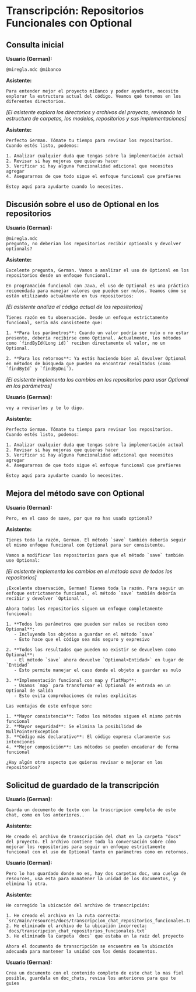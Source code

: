 # Transcripción: Repositorios Funcionales con Optional

## Consulta inicial

**Usuario (German):**
```
@miregla.mdc @mibanco 
```

**Asistente:**
```
Para entender mejor el proyecto miBanco y poder ayudarte, necesito explorar la estructura actual del código. Veamos qué tenemos en los diferentes directorios.
```

*[El asistente explora los directorios y archivos del proyecto, revisando la estructura de carpetas, los modelos, repositorios y sus implementaciones]*

**Asistente:**
```
Perfecto German. Tómate tu tiempo para revisar los repositorios. Cuando estés listo, podemos:

1. Analizar cualquier duda que tengas sobre la implementación actual
2. Revisar si hay mejoras que quieras hacer
3. Verificar si hay alguna funcionalidad adicional que necesites agregar
4. Asegurarnos de que todo sigue el enfoque funcional que prefieres

Estoy aquí para ayudarte cuando lo necesites.
```

## Discusión sobre el uso de Optional en los repositorios

**Usuario (German):**
```
@miregla.mdc 
pregunto, no deberian los repositorios recibir optionals y devolver optionals?
```

**Asistente:**
```
Excelente pregunta, German. Vamos a analizar el uso de Optional en los repositorios desde un enfoque funcional.

En programación funcional con Java, el uso de Optional es una práctica recomendada para manejar valores que pueden ser nulos. Veamos cómo se están utilizando actualmente en tus repositorios:
```

*[El asistente analiza el código actual de los repositorios]*

```
Tienes razón en tu observación. Desde un enfoque estrictamente funcional, sería más consistente que:

1. **Para los parámetros**: Cuando un valor podría ser nulo o no estar presente, debería recibirse como Optional. Actualmente, los métodos como `findById(Long id)` reciben directamente el valor, no un Optional.

2. **Para los retornos**: Ya estás haciendo bien al devolver Optional en métodos de búsqueda que pueden no encontrar resultados (como `findById` y `findByDni`).
```

*[El asistente implementa los cambios en los repositorios para usar Optional en los parámetros]*

**Usuario (German):**
```
voy a revisarlos y te lo digo.
```

**Asistente:**
```
Perfecto German. Tómate tu tiempo para revisar los repositorios. Cuando estés listo, podemos:

1. Analizar cualquier duda que tengas sobre la implementación actual
2. Revisar si hay mejoras que quieras hacer
3. Verificar si hay alguna funcionalidad adicional que necesites agregar
4. Asegurarnos de que todo sigue el enfoque funcional que prefieres

Estoy aquí para ayudarte cuando lo necesites.
```

## Mejora del método save con Optional

**Usuario (German):**
```
Pero, en el caso de save, por que no has usado optional?
```

**Asistente:**
```
Tienes toda la razón, German. El método `save` también debería seguir el mismo enfoque funcional con Optional para ser consistente.

Vamos a modificar los repositorios para que el método `save` también use Optional:
```

*[El asistente implementa los cambios en el método save de todos los repositorios]*

```
¡Excelente observación, German! Tienes toda la razón. Para seguir un enfoque estrictamente funcional, el método `save` también debería recibir y devolver `Optional`.

Ahora todos los repositorios siguen un enfoque completamente funcional:

1. **Todos los parámetros que pueden ser nulos se reciben como Optional**:
   - Incluyendo los objetos a guardar en el método `save`
   - Esto hace que el código sea más seguro y expresivo

2. **Todos los resultados que pueden no existir se devuelven como Optional**:
   - El método `save` ahora devuelve `Optional<Entidad>` en lugar de `Entidad`
   - Esto permite manejar el caso donde el objeto a guardar es nulo

3. **Implementación funcional con map y flatMap**:
   - Usamos `map` para transformar el Optional de entrada en un Optional de salida
   - Esto evita comprobaciones de nulos explícitas

Las ventajas de este enfoque son:

1. **Mayor consistencia**: Todos los métodos siguen el mismo patrón funcional
2. **Mayor seguridad**: Se elimina la posibilidad de NullPointerException
3. **Código más declarativo**: El código expresa claramente sus intenciones
4. **Mejor composición**: Los métodos se pueden encadenar de forma funcional

¿Hay algún otro aspecto que quieras revisar o mejorar en los repositorios?
```

## Solicitud de guardado de la transcripción

**Usuario (German):**
```
Guarda un documento de texto con la trascripcion completa de este chat, como en los anteriores..
```

**Asistente:**
```
He creado el archivo de transcripción del chat en la carpeta "docs" del proyecto. El archivo contiene toda la conversación sobre cómo mejorar los repositorios para seguir un enfoque estrictamente funcional con el uso de Optional tanto en parámetros como en retornos.
```

**Usuario (German):**
```
Pero lo has guardado donde no es, hay dos carpetas doc, una cuelga de resources, usa esta para manatener la unidad de los documentos, y elimina la otra.
```

**Asistente:**
```
He corregido la ubicación del archivo de transcripción:

1. He creado el archivo en la ruta correcta: `src/main/resources/docs/transcripcion_chat_repositorios_funcionales.txt`
2. He eliminado el archivo de la ubicación incorrecta: `docs/transcripcion_chat_repositorios_funcionales.txt`
3. He eliminado la carpeta `docs` que estaba en la raíz del proyecto

Ahora el documento de transcripción se encuentra en la ubicación adecuada para mantener la unidad con los demás documentos.
```

**Usuario (German):**
```
Crea un documento con el contenido completo de este chat lo mas fiel posible, guardala en doc_chats, revisa los anteriores para que te guies
``` 